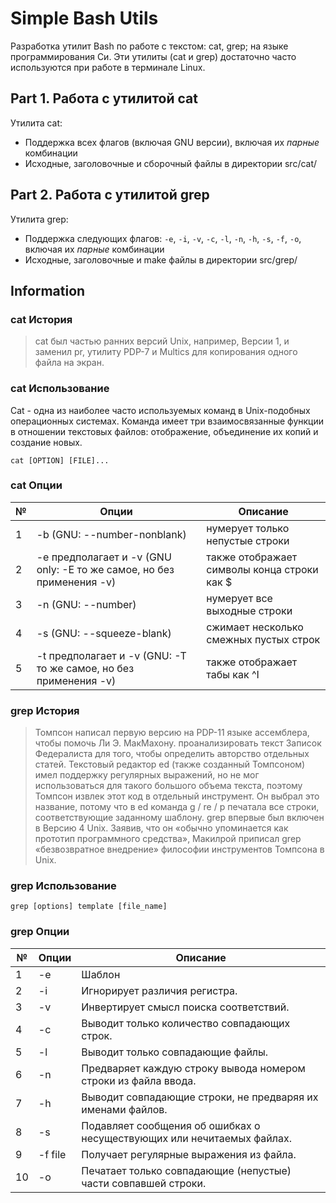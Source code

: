 # Simple Bash Utils

Разработка утилит Bash по работе с текстом: cat, grep; на языке программирования Си. Эти утилиты (cat и grep) достаточно часто используются при работе в терминале Linux.

## Part 1. Работа с утилитой cat

Утилита cat:

- Поддержка всех флагов (включая GNU версии), включая их _парные_ комбинации
- Исходные, заголовочные и сборочный файлы в директории src/cat/

## Part 2. Работа с утилитой grep

Утилита grep:

- Поддержка следующих флагов: `-e`, `-i`, `-v`, `-c`, `-l`, `-n`, `-h`, `-s`, `-f`, `-o`, включая их _парные_ комбинации
- Исходные, заголовочные и make файлы в директории src/grep/

## Information

### cat История

> cat был частью ранних версий Unix, например, Версии 1, и заменил pr, утилиту PDP-7 и Multics для копирования одного файла на экран.

### cat Использование

Cat - одна из наиболее часто используемых команд в Unix-подобных операционных системах. Команда имеет три взаимосвязанные функции в отношении текстовых файлов: отображение, объединение их копий и создание новых.

`cat [OPTION] [FILE]...`

### cat Опции

| №   | Опции                                                                 | Описание                                    |
| --- | --------------------------------------------------------------------- | ------------------------------------------- |
| 1   | -b (GNU: --number-nonblank)                                           | нумерует только непустые строки             |
| 2   | -e предполагает и -v (GNU only: -E то же самое, но без применения -v) | также отображает символы конца строки как $ |
| 3   | -n (GNU: --number)                                                    | нумерует все выходные строки                |
| 4   | -s (GNU: --squeeze-blank)                                             | сжимает несколько смежных пустых строк      |
| 5   | -t предполагает и -v (GNU: -T то же самое, но без применения -v)      | также отображает табы как ^I                |

### grep История

> Томпсон написал первую версию на PDP-11 языке ассемблера, чтобы помочь Ли Э. МакМахону. проанализировать текст Записок Федералиста для того, чтобы определить авторство отдельных статей. Текстовый редактор ed (также созданный Томпсоном) имел поддержку регулярных выражений, но не мог использоваться для такого большого объема текста, поэтому Томпсон извлек этот код в отдельный инструмент. Он выбрал это название, потому что в ed команда g / re / p печатала все строки, соответствующие заданному шаблону.
> grep впервые был включен в Версию 4 Unix. Заявив, что он «обычно упоминается как прототип программного средства», Макилрой приписал grep «безвозвратное внедрение» философии инструментов Томпсона в Unix.

### grep Использование

`grep [options] template [file_name]`

### grep Опции

| №   | Опции   | Описание                                                               |
| --- | ------- | ---------------------------------------------------------------------- |
| 1   | -e      | Шаблон                                                                 |
| 2   | -i      | Игнорирует различия регистра.                                          |
| 3   | -v      | Инвертирует смысл поиска соответствий.                                 |
| 4   | -c      | Выводит только количество совпадающих строк.                           |
| 5   | -l      | Выводит только совпадающие файлы.                                      |
| 6   | -n      | Предваряет каждую строку вывода номером строки из файла ввода.         |
| 7   | -h      | Выводит совпадающие строки, не предваряя их именами файлов.            |
| 8   | -s      | Подавляет сообщения об ошибках о несуществующих или нечитаемых файлах. |
| 9   | -f file | Получает регулярные выражения из файла.                                |
| 10  | -o      | Печатает только совпадающие (непустые) части совпавшей строки.         |
